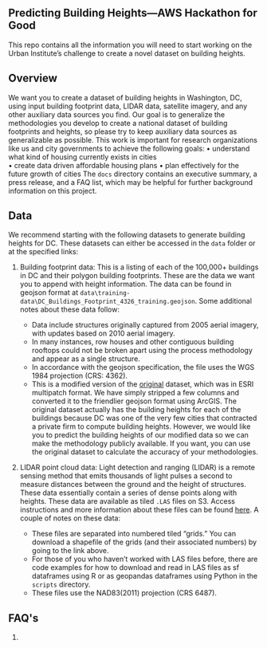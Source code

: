 ## Predicting Building Heights—AWS Hackathon for Good
This repo contains all the information you will need to start working on the
Urban Institute’s challenge to create a novel dataset on building heights.

## Overview
We want you to create a dataset of building heights in Washington, DC, using input building footprint data, LIDAR data, satellite imagery, and any other auxiliary data sources you find. Our goal is to generalize the methodologies you develop to create a national dataset of building footprints and heights, so please try to keep auxiliary data sources as generalizable as possible. This work is important for research organizations like us and city governments to achieve the following goals:
•	understand what kind of housing currently exists in cities  
•	create data driven affordable housing plans
•	plan effectively for the future growth of cities
The `docs` directory contains an executive summary, a press release, and a FAQ
list, which may be helpful for further background information on this project. 

## Data
We recommend starting with the following datasets to generate building heights for DC. These datasets can either be accessed in the `data` folder or at the specified links:

1) Building footprint data: This is a listing of each of the 100,000+ buildings in DC and their polygon building footprints. These are the data we want you to append with height information. The data can be found in geojson format at `data\training-data\DC_Buildings_Footprint_4326_training.geojson`. Some additional notes about these data follow:
    - Data include structures originally captured from 2005 aerial imagery, with updates based on 2010 aerial imagery.
    - In many instances, row houses and other contiguous building rooftops could not be broken apart using the process methodology and appear as a single structure.
    - In accordance with the geojson specification, the file uses the WGS 1984 projection (CRS: 4362).
    - This is a modified version of the [original](https://opendata.dc.gov/datasets/274f7c2b5f7c4ae19f165d9951057a00) dataset, which was in ESRI multipatch format. We have simply stripped a few columns and converted it to the friendlier geojson format using ArcGIS. The original dataset actually has the building heights for each of the buildings because DC was one of the very few cities that contracted a private firm to compute building heights. However, we would like you to predict the building heights of our modified data so we can make the methodology publicly available. If you want, you can use the original dataset to calculate the accuracy of your methodologies.  

2) LIDAR point cloud data: Light detection and ranging (LIDAR) is a remote sensing method that emits thousands of light pulses a second to measure distances between the ground and the height of structures. These data essentially contain a series of dense points along with heights. These data are available as tiled `.LAS` files on S3. Access instructions and more information about these files can be found [here](https://docs.opendata.aws/dc-lidar-2018/readme.html). A couple of notes on these data:
    - These files are separated into numbered tiled “grids.” You can download a shapefile of the grids (and their associated numbers) by going to the link above. 
    - For those of you who haven’t worked with LAS files before, there are code examples for how to download and read in LAS files as sf dataframes using R or as geopandas dataframes using Python in the `scripts` directory.  
    - These files use the NAD83(2011) projection (CRS 6487).

## FAQ's

1) 